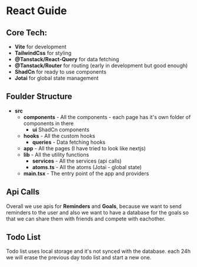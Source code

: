 # React Guide

## Core Tech: 
- **Vite** for development
- **TailwindCss** for styling
- **@Tanstack/React-Query** for data fetching
- **@Tanstack/Router** for routing (early in development but good enough)
- **ShadCn** for ready to use components
- **Jotai** for global state management

## Foulder Structure

- **src**
  - **components** - All the components - each page has it's own folder of components in there
    - **ui** ShadCn components
  - **hooks** - All the custom hooks
    - **queries** - Data fetching hooks
  - **app** - All the pages (I have tried to look like nextjs)
  - **lib** - All the utility functions
    - **services** - All the services (api calls)
    - **atoms.ts** - All the atoms (Jotai - global state)
  - **main.tsx** - The entry point of the app and providers 


## Api Calls

Overall we use apis for **Reminders** and **Goals**, because we want to send reminders to the user and also we want to have a database for the goals so that we can share them with friends and compete with eachother.

## Todo List

Todo list uses local storage and it's not synced with the database. each 24h we will erase the previous day todo list and start a new one.



